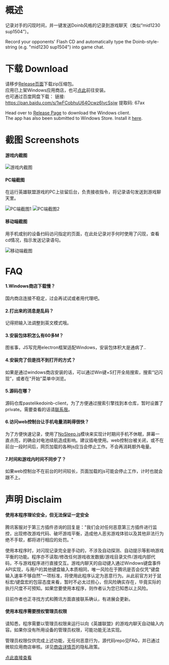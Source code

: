 # 概述
记录对手的闪现时间，并一键发送Doinb风格的记录到游戏聊天（类似“mid1230 sup1504”）。

Record your opponents' Flash CD and automatically type the Doinb-style-string (e.g. "mid1230 sup1504") into game chat. 

# 下载 Download
请移步[Release页面](https://github.com/Knkajfw/PasteLikeDoinb/releases)下载zip压缩包。  
应用已上架Windows应用商店，也可[点此](https://www.microsoft.com/store/apps/9NTFQT7XWQW7)前往安装。  
也可通过百度网盘下载：
链接: https://pan.baidu.com/s/1wFCobhuU64Ocwz6lvcSsjw 提取码: 67ax  

Head over to [Release Page](https://github.com/Knkajfw/PasteLikeDoinb/releases) to download the Windows client.  
The app has also been submitted to Windows Store. Install it [here](https://www.microsoft.com/store/apps/9NTFQT7XWQW7).


# 截图 Screenshots
#### 游戏内截图

![游戏内截图](https://i.loli.net/2020/03/10/MOwG4At2k5PFTDH.png)

#### PC端截图
在运行英雄联盟游戏的PC上驻留后台，负责接收指令，将记录语句发送到游戏聊天里。

![PC端截图1](https://i.loli.net/2020/02/29/xVmj4k3LuD1bcJy.png) 
![PC端截图2](https://i.loli.net/2020/02/29/hiHfx1w47eNLP3j.png)

#### 移动端截图
用手机或别的设备扫码访问指定的页面，在此处记录对手何时使用了闪现，查看cd情况，指示发送记录语句。

![移动端截图](https://i.loli.net/2020/02/29/gzVyFjThswEfacP.png)



# FAQ
#### 1.Windows商店下载慢？
国内商店连接不稳定，过会再试试或者用代理吧。

#### 2.打出来的消息是乱码？
记得把输入法调整到英文模式哦。

#### 3.安装包体积怎么有60多M？
图省事，JS写完用electron框架适配Windows，安装包体积大是通病了..

#### 4.安装完了但是找不到打开的方式？
如果是通过windows商店安装的话，可以通过Win键+S打开全局搜索，搜索“记闪现”，或者在"开始"菜单中浏览。

#### 5.源码在哪？
源码仓库pastelikedoinb-client，为了方便通过搜索引擎找到本仓库，暂时设置了private。需要查看的话请[联系我](mailto:oncewecanown@prontonmail.com)。

#### 6.访问web控制台让手机电量消耗得很快？
为了方便快速记录，使用了[NoSleep.js](https://github.com/richtr/NoSleep.js/)模块来实现计时期间手机不休眠，屏幕一直点亮，的确会对电池续航造成影响。建议插电使用。web控制台被关闭，或不在前台一段时间后，网页加载的各种js应当会停止工作。不会再消耗额外电量。

#### 7.时间和游戏内时间不同步了？
如果web控制台不在前台的时间较长，页面加载的js可能会停止工作，计时也就会跟不上。

# 声明 Disclaim
#### 使用本程序理论安全，但无法保证一定安全
腾讯客服对于第三方插件咨询的回复是："我们会对任何恶意第三方插件进行监控，出现修改游戏代码、破坏游戏平衡，造成他人恶劣游戏体验以及其他非法行为绝不手软，都将进行相应的处罚。"  

使用本程序时，对闪现记录完全是手动的，不涉及自动探测、自动提示等影响游戏平衡的功能。程序亦不读取/修改任何游戏收发数据/游戏目录文件/游戏内部代码，不与游戏程序进行直接交互。游戏内聊天的自动键入通过Windows键盘事件API实现，与用户的其他键盘输入本质相同，唯一风险在于腾讯是否会仅凭“键盘输入速率不够自然”一项标准，将使用此程序认定为恶意行为。从此前官方对于鼠标宏/键盘宏的包容态度来看，暂时不必太过担心，但风险确实存在，毕竟实际的执行尺度不可预知。如果您要使用本程序，则作者认为您已知悉以上风险。

目前作者也正寻找方式和腾讯方面直接联系确认，有进展会更新。

#### 使用本程序需要授权管理员权限
请知悉，程序需要以管理员权限来运行以向《英雄联盟》的游戏内聊天自动输入内容。如果你没有所用设备的管理员权限，可能功能无法实现。

管理员权限仅供完成上述功能，无任何恶意行为，源代码repo见FAQ，并已通过微软应用商店审核。详见[商店详情页](https://www.microsoft.com/store/apps/9NTFQT7XWQW7)的隐私政策。

[点此直接查看](https://Knkajfw.github.io/paste-like-doinb/PrivacyPolicy.html)